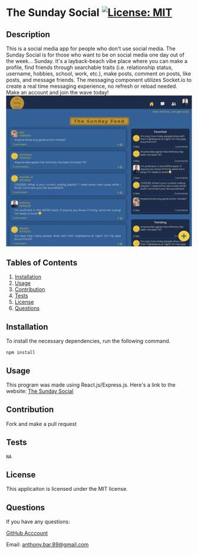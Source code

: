 
  # The Sunday Social [![License: MIT](https://img.shields.io/badge/License-MIT-yellow.svg)](https://opensource.org/licenses/MIT)
  ## Description
 This is a social media app for people who don't use social media. The Sunday Social is for those who want to be on social media one day out of the week... Sunday. It's a layback-beach vibe place where you can make a profile, find friends through searchable traits (i.e. relationship status, username, hobbies, school, work, etc.), make posts, comment on posts, like posts, and message friends. The messaging component utilizes Socket.io to create a real time messaging experience, no refresh or reload needed. Make an account and join the wave today! 
  ![markdown logo](/screenshot.png)


  ## Tables of Contents
  1. [Installation](#installation)
  2. [Usage](#usage)
  3. [Contribution](#contribution)
  4. [Tests](#tests)
  5. [License](#license)
  6. [Questions](#questions)
  ## Installation
  To install the necessary dependencies, run the following command.
  ```
  npm install
  ```
  ## Usage
  This program was made using React.js/Express.js. Here's a link to the website: [The Sunday Social](https://the-sunday-social-b780c9b989cc.herokuapp.com/)
  ## Contribution
  Fork and make a pull request
  ## Tests
  ```
  NA
  ```
  ## License 
  This applicaiton is licensed under the MIT license.
  ## Questions
  If you have any questions:

  [GitHub Acccount](https://github.com/abarragan89)

  Email: anthony.bar.89@gmail.com
